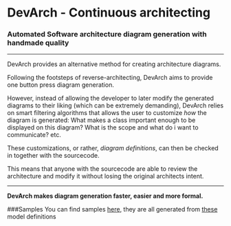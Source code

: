 # DevArch - Continuous architecting
### Automated Software architecture diagram generation with handmade quality
___
DevArch provides an alternative method for creating architecture diagrams.

Following the footsteps of reverse-architecting, DevArch aims to provide one button press diagram generation.

However, instead of allowing the developer to later modify the generated diagrams to their liking (which can be extremely demanding), DevArch relies on smart filtering algorithms that allows the user to customize *how* the diagram is generated: What makes a class important enough to be displayed on this diagram? What is the scope and what do i want to communicate? etc.

These customizations, or rather, *diagram definitions*, can then be checked in together with the sourcecode. 

This means that anyone with the sourcecode are able to review the architecture and modify it without losing the original architects intent.
___
**DevArch makes diagram generation faster, easier and more formal.**



###Samples
You can find samples [here](Samples), they are all generated from [these](Architecture/Samples) model definitions

